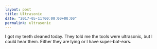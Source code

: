 ```yaml
---
layout: post
title: Ultrasonic
date: "2017-05-11T00:00:00+00:00"
permalink: ultrasonic
---
```


I got my teeth cleaned today. They told me the tools were ultrasonic, but I could hear them. Either they are lying or I have super-bat-ears.
